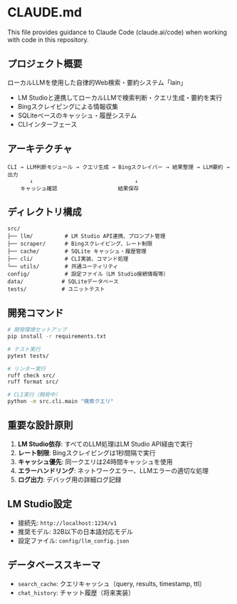 # CLAUDE.md

This file provides guidance to Claude Code (claude.ai/code) when working with code in this repository.

## プロジェクト概要

ローカルLLMを使用した自律的Web検索・要約システム「lain」
- LM Studioと連携してローカルLLMで検索判断・クエリ生成・要約を実行
- Bingスクレイピングによる情報収集
- SQLiteベースのキャッシュ・履歴システム
- CLIインターフェース

## アーキテクチャ

```
CLI → LLM判断モジュール → クエリ生成 → Bingスクレイパー → 結果整理 → LLM要約 → 出力
       ↓                                ↓
    キャッシュ確認                   結果保存
```

## ディレクトリ構成

```
src/
├── llm/          # LM Studio API連携、プロンプト管理
├── scraper/      # Bingスクレイピング、レート制限
├── cache/        # SQLite キャッシュ・履歴管理
├── cli/          # CLI実装、コマンド処理
└── utils/        # 共通ユーティリティ
config/           # 設定ファイル（LM Studio接続情報等）
data/            # SQLiteデータベース
tests/           # ユニットテスト
```

## 開発コマンド

```bash
# 開発環境セットアップ
pip install -r requirements.txt

# テスト実行
pytest tests/

# リンター実行
ruff check src/
ruff format src/

# CLI実行（開発中）
python -m src.cli.main "検索クエリ"
```

## 重要な設計原則

1. **LM Studio依存**: すべてのLLM処理はLM Studio API経由で実行
2. **レート制限**: Bingスクレイピングは1秒間隔で実行
3. **キャッシュ優先**: 同一クエリは24時間キャッシュを使用
4. **エラーハンドリング**: ネットワークエラー、LLMエラーの適切な処理
5. **ログ出力**: デバッグ用の詳細ログ記録

## LM Studio設定

- 接続先: `http://localhost:1234/v1`
- 推奨モデル: 32B以下の日本語対応モデル
- 設定ファイル: `config/llm_config.json`

## データベーススキーマ

- `search_cache`: クエリキャッシュ（query, results, timestamp, ttl）
- `chat_history`: チャット履歴（将来実装）